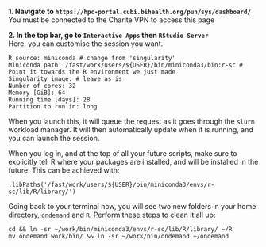 **1. Navigate to ```https://hpc-portal.cubi.bihealth.org/pun/sys/dashboard/```**  
You must be connected to the Charite VPN to access this page

**2. In the top bar, go to ```Interactive Apps``` then ```RStudio Server```**  
Here, you can customise the session you want.

```
R source: miniconda # change from 'singularity'
Miniconda path: /fast/work/users/${USER}/bin/miniconda3/bin:r-sc # Point it towards the R environment we just made
Singularity image: # leave as is
Number of cores: 32
Memory [GiB]: 64
Running time [days]: 28
Partition to run in: long
```  

When you launch this, it will queue the request as it goes through the ```slurm``` workload manager. It will then automatically update when it is running, and you can launch the session.

When you log in, and at the top of all your future scripts, make sure to explicitly tell R where your packages are installed, and will be installed in the future. This can be achieved with:  

```.libPaths('/fast/work/users/${USER}/bin/miniconda3/envs/r-sc/lib/R/library/')```

Going back to your terminal now, you will see two new folders in your home directory, ```ondemand``` and ```R```. Perform these steps to clean it all up:

```
cd && ln -sr ~/work/bin/miniconda3/envs/r-sc/lib/R/library/ ~/R
mv ondemand work/bin/ && ln -sr ~/work/bin/ondemand ~/ondemand
```
